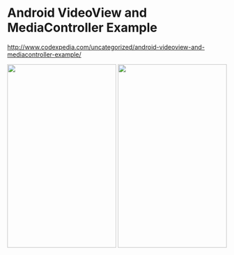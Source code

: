 # Android VideoView and MediaController Example

http://www.codexpedia.com/uncategorized/android-videoview-and-mediacontroller-example/

<img src="https://github.com/codexpedia/mediacontroller_videoview/blob/master/captures/main.png" width="250" height="420" />

<img src="https://github.com/codexpedia/mediacontroller_videoview/blob/master/captures/video_play.gif" width="250" height="420" />

